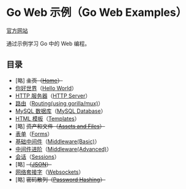 # Go Web 示例（Go Web Examples）<!-- omit in toc -->

[官方网站](https://gowebexamples.com/)

通过示例学习 Go 中的 Web 编程。

## 目录<!-- omit in toc -->

- [略] ~~主页（[Home](https://gowebexamples.com/)）~~
- [你好世界](./examples/2.Hello-World.md)（[Hello World](https://gowebexamples.com/hello-world/)）
- [HTTP 服务器](./examples/3.HTTP-Server.md)（[HTTP Server](https://gowebexamples.com/http-server/)）
- [路由](./examples/4.Routing-using-gorilla-mux.md)（[Routing(using gorilla/mux)](https://gowebexamples.com/routes-using-gorilla-mux/)）
- [MySQL 数据库](./examples/5.MySQL-Database.md)（[MySQL Database](https://gowebexamples.com/mysql-database/)）
- [HTML 模板](./examples/6.Templates.md)（[Templates](https://gowebexamples.com/templates/)）
- [略] ~~资产和文件（[Assets and Files](https://gowebexamples.com/static-files/)）~~
- [表单](./examples/8.Forms.md)（[Forms](https://gowebexamples.com/forms/)）
- [基础中间件](./examples/9.Middleware-Basic.md)（[Middleware(Basic)](https://gowebexamples.com/basic-middleware/)）
- [中间件进阶](./examples/10.Middleware-Advanced.md)（[Middleware(Advanced)](https://gowebexamples.com/advanced-middleware/)）
- [会话](./examples/11.Sessions.md)（[Sessions](https://gowebexamples.com/sessions/)）
- [略] ~~（[JSON](https://gowebexamples.com/json/)）~~
- [网络套接字](./examples/13.Websockets.md)（[Websockets](https://gowebexamples.com/websockets/)）
- [略] ~~密码散列（[Password Hashing](https://gowebexamples.com/password-hashing/)）~~
